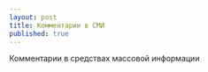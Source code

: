 ```yaml
---
layout: post
title: Комментарии в СМИ
published: true
---
```


Комментарии в средствах массовой информации

